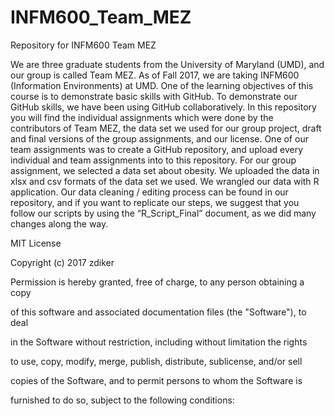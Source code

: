 # INFM600_Team_MEZ
Repository for INFM600 Team MEZ

We are three graduate students from the University of Maryland (UMD), and our group is called Team MEZ. 
As of Fall 2017, we are taking INFM600 (Information Environments) at UMD. 
One of the learning objectives of this course is to demonstrate basic skills with GitHub.
To demonstrate our GitHub skills, we have been using GitHub collaboratively. 
In this repository you will find the individual assignments which were done by the contributors of Team MEZ, the data set we used for our group project, draft and final versions of the group assignments, and our license.
One of our team assignments was to create a GitHub repository, and upload every individual and team assignments into to this repository.
For our group assignment, we selected a data set about obesity. 
We uploaded the data in xlsx and csv formats of the data set we used. 
We wrangled our data with R application. 
Our data cleaning / editing process can be found in our repository, and if you want to replicate our steps, we suggest that you follow our scripts by using the “R_Script_Final” document, as we did many changes along the way.  

MIT License

Copyright (c) 2017 zdiker

Permission is hereby granted, free of charge, to any person obtaining a copy

of this software and associated documentation files (the "Software"), to deal

in the Software without restriction, including without limitation the rights

to use, copy, modify, merge, publish, distribute, sublicense, and/or sell

copies of the Software, and to permit persons to whom the Software is

furnished to do so, subject to the following conditions:





